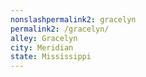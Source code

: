 ```yaml
---
﻿nonslashpermalink2: gracelyn
permalink2: /gracelyn/
alley: Gracelyn
city: Meridian
state: Mississippi
---
```

